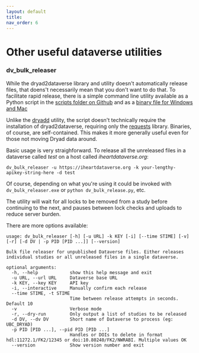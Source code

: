 ```yaml
---
layout: default
title:  
nav_order: 6
---
```


# Other useful dataverse utilities

### dv_bulk_releaser

While the dryad2dataverse library and utility doesn't automatically release files, that doens't necessarily mean that you don't want to do that. To facilitate rapid release, there is a simple command line utility available as a Python script in the [scripts folder on Github](https://github.com/ubc-library-rc/dryad2dataverse/blob/master/scripts/dv_bulk_releaser.py) and as a [binary file for Windows and Mac](https://github.com/ubc-library-rc/dryad2dataverse/tree/master/binaries)

Unlike the [dryadd](script.md) utility, the script doesn't technically require the installation of dryad2dataverse, requiring only the [requests](https://docs.python-requests.org/en/master/) library. Binaries, of course, are self-contained. This makes it more generally useful even for those not moving Dryad data around.

Basic usage is very straighforward. To release all the unreleased files in a dataverse called *test* on a host called *iheartdataverse.org*:

`dv_bulk_releaser -u https://iheartdataverse.org -k your-lengthy-apikey-string-here -d test`

Of course, depending on what you're using it could be invoked with `dv_bulk_releaser.exe` or `python dv_bulk_release.py`, etc.

The utility will wait for all locks to be removed from a study before continuing to the next, and pauses between lock checks and uploads to reduce server burden.

There are more options available:

```
usage: dv_bulk_releaser [-h] [-u URL] -k KEY [-i] [--time STIME] [-v] [-r] [-d DV | -p PID [PID ...]] [--version]

Bulk file releaser for unpublished Dataverse files. Either releases individual studies or all unreleased files in a single dataverse.

optional arguments:
  -h, --help            show this help message and exit
  -u URL, --url URL     Dataverse base URL
  -k KEY, --key KEY     API key
  -i, --interactive     Manually confirm each release
  --time STIME, -t STIME
                        Time between release attempts in seconds. Default 10
  -v                    Verbose mode
  -r, --dry-run         Only output a list of studies to be released
  -d DV, --dv DV        Short name of Dataverse to process (eg: UBC_DRYAD)
  -p PID [PID ...], --pid PID [PID ...]
                        Handles or DOIs to delete in format hdl:11272.1/FK2/12345 or doi:10.80240/FK2/NWRABI. Multiple values OK
  --version             Show version number and exit
```
